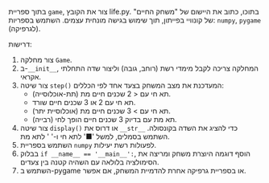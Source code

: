 בתוך ספריית `game`, צור את הקובץ life.py.
בתוכו, כתוב את היישום של "משחק החיים" של קונוויי בפייתון, תוך שימוש בגישה מונחית עצמים.
השתמש בספריות: `numpy`, `pygame` (לגרפיקה).


דרישות:
1.  צור מחלקה `Game`.
2.  ב-`__init__`, המחלקה צריכה לקבל מימדי רשת (רוחב, גובה) וליצור שדה התחלתי אקראי.
3.  צור שיטה `step()` המעדכנת את מצב המשחק בצעד אחד לפי הכללים:
    - תא חי עם < 2 שכנים חיים מת (תת-אוכלוסייה).
    - תא חי עם 2 או 3 שכנים חיים שורד.
    - תא חי עם > 3 שכנים חיים מת (אוכלוסיית יתר).
    - תא מת עם בדיוק 3 שכנים חיים הופך לחי (רבייה).
4.  צור שיטה `display()` או דרוס את `__str__` כדי להציג את השדה בקונסולה. השתמש בסמלים, למשל '■' לתא חי ו-' ' לתא מת.
5.  השתמש בספריית `numpy` לפעולות רשת יעילות.
6.  בבלוק `if __name__ == '__main__':`, הוסף דוגמה היוצרת משחק ומריצה את הסימולציה בלולאה עם השהיה קטנה בין צעדים.
7. השתמש ב-pygame או בספריית גרפיקה אחרת להדמיית המשחק, אם אפשר.